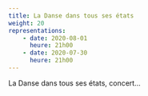 ```yaml
---
title: La Danse dans tous ses états
weight: 20
representations:
    - date: 2020-08-01
      heure: 21h00
    - date: 2020-07-30
      heure: 21h00
---
```


La Danse dans tous ses états, concert...